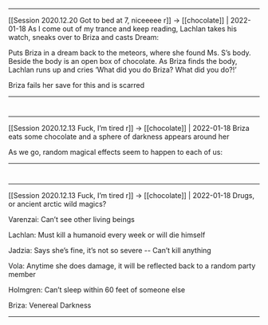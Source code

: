 

#
---

[[Session 2020.12.20 Got to bed at 7, niceeeee r]] -> [[chocolate]] | 2022-01-18
As I come out of my trance and keep reading, Lachlan takes his watch, sneaks over to Briza and casts Dream:

  

Puts Briza in a dream back to the meteors, where she found Ms. S’s body. Beside the body is an open box of chocolate. As Briza finds the body, Lachlan runs up and cries ‘What did you do Briza? What did you do?!’

Briza fails her save for this and is scarred

---


#
---

[[Session 2020.12.13 Fuck, I’m tired r]] -> [[chocolate]] | 2022-01-18
Briza eats some chocolate and a sphere of darkness appears around her

As we go, random magical effects seem to happen to each of us:

---


#
---

[[Session 2020.12.13 Fuck, I’m tired r]] -> [[chocolate]] | 2022-01-18
Drugs, or ancient arctic wild magics?

Varenzai: Can’t see other living beings

Lachlan: Must kill a humanoid every week or will die himself

Jadzia: Says she’s fine, it’s not so severe -- Can’t kill anything

Vola: Anytime she does damage, it will be reflected back to a random party member

Holmgren: Can’t sleep within 60 feet of someone else

Briza: Venereal Darkness

---
